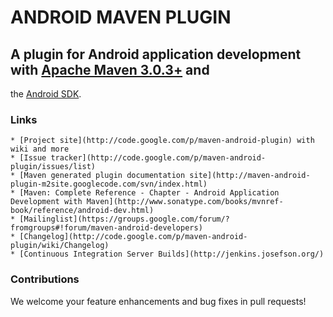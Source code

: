 # ANDROID MAVEN PLUGIN
## A plugin for Android application development with [Apache Maven 3.0.3+](http://maven.apache.org) and 
the [Android SDK](http://tools.android.com).

### Links

	* [Project site](http://code.google.com/p/maven-android-plugin) with wiki and more
	* [Issue tracker](http://code.google.com/p/maven-android-plugin/issues/list)
	* [Maven generated plugin documentation site](http://maven-android-plugin-m2site.googlecode.com/svn/index.html)
	* [Maven: Complete Reference - Chapter - Android Application Development with Maven](http://www.sonatype.com/books/mvnref-book/reference/android-dev.html)
	* [Mailinglist](https://groups.google.com/forum/?fromgroups#!forum/maven-android-developers)
	* [Changelog](http://code.google.com/p/maven-android-plugin/wiki/Changelog)
	* [Continuous Integration Server Builds](http://jenkins.josefson.org/)

### Contributions

We welcome your feature enhancements and bug fixes in pull requests!
